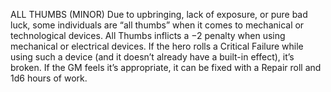 ALL THUMBS (MINOR)
Due to upbringing, lack of exposure, or pure bad luck, some individuals are “all thumbs” when it comes to mechanical or technological devices. All Thumbs inflicts a −2 penalty when using mechanical or electrical devices. If the hero rolls a Critical Failure while using such a device (and it doesn’t already have a built-in effect), it’s broken. If the GM feels it’s appropriate, it can be fixed with a Repair roll and 1d6 hours of work.